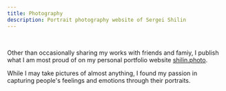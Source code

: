 ```yaml
---
title: Photography
description: Portrait photography website of Sergei Shilin
---
```


<br/>

Other than occasionally sharing my works with friends and famiy, I publish what I am most proud of on my personal portfolio website <a href="https://www.shilin.photo" target="_blank">shilin.photo</a>.

While I may take pictures of almost anything, I found my passion in capturing people's feelings and emotions through their portraits.
